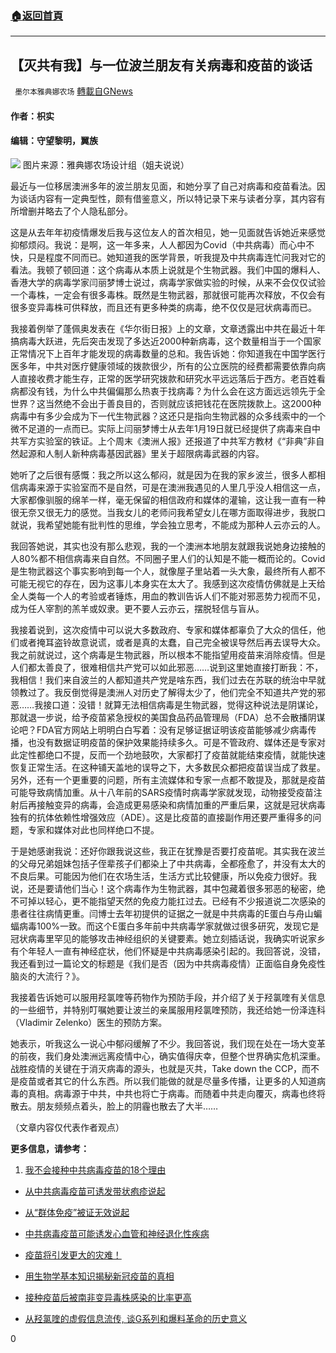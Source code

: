 ###  [:house:返回首頁](https://github.com/ourhimalayas/txt)
---

## 【灭共有我】与一位波兰朋友有关病毒和疫苗的谈话
` 墨尔本雅典娜农场` [轉載自GNews](https://gnews.org/zh-hans/1272521/)

#### 作者：枳实

#### 编辑：守望黎明，翼族
![]()![](https://gnews-media-offload.s3.amazonaws.com/wp-content/uploads/2021/05/25225544/%E9%97%AB%E5%8D%9A%E5%A3%AB-6-1.jpg)
图片来源：雅典娜农场设计组（姐夫说说）

最近与一位移居澳洲多年的波兰朋友见面，和她分享了自己对病毒和疫苗看法。因为谈话内容有一定典型性，颇有借鉴意义，所以特记录下来与读者分享，其内容有所增删并略去了个人隐私部分。

这是从去年年初疫情爆发后我与这位友人的首次相见，她一见面就告诉她近来感觉抑郁烦闷。我说：是啊，这一年多来，人人都因为Covid（中共病毒）而心中不快，只是程度不同而已。她知道我的医学背景，听我提及中共病毒连忙问我对它的看法。我顿了顿回道：这个病毒从本质上说就是个生物武器。我们中国的爆料人、香港大学的病毒学家闫丽梦博士说过，病毒学家做实验的时候，从来不会仅仅试验一个毒株，一定会有很多毒株。既然是生物武器，那就很可能再次释放，不仅会有很多变异毒株可供释放，而且还有更多种类的病毒，绝不仅仅是冠状病毒而已。

我接着例举了蓬佩奥发表在《华尔街日报》上的文章，文章透露出中共在最近十年搞病毒大跃进，先后突击发现了多达近2000种新病毒，这个数量相当于一个国家正常情况下上百年才能发现的病毒数量的总和。我告诉她：你知道我在中国学医行医多年，中共对医疗健康领域的拨款很少，所有的公立医院的经费都需要依靠向病人直接收费才能生存，正常的医学研究拨款和研究水平远远落后于西方。老百姓看病都没有钱，为什么中共偏偏那么热衷于找病毒？为什么会在这方面远远领先于全世界？这当然绝不会出于善良目的，否则就应该把钱花在医院拨款上。这2000种病毒中有多少会成为下一代生物武器？这还只是指向生物武器的众多线索中的一个微不足道的一点而已。实际上闫丽梦博士从去年1月19日就已经提供了病毒来自中共军方实验室的铁证。上个周末《澳洲人报》还报道了中共军方教材《“非典”非自然起源和人制人新种病毒基因武器》里关于超限病毒武器的内容。

她听了之后很有感慨：我之所以这么郁闷，就是因为在我的家乡波兰，很多人都相信病毒来源于实验室而不是自然，可是在澳洲我遇见的人里几乎没人相信这一点，大家都像驯服的绵羊一样，毫无保留的相信政府和媒体的灌输，这让我一直有一种很无奈又很无力的感觉。当我女儿的老师问我希望女儿在哪方面取得进步，我脱口就说，我希望她能有批判性的思维，学会独立思考，不能成为那种人云亦云的人。

我回答她说，其实也没有那么悲观，我的一个澳洲本地朋友就跟我说她身边接触的人80%都不相信病毒来自自然。不同圈子里人们的认知是不能一概而论的。Covid是生物武器这个事实影响到每一个人，就像屋子里站着一头大象，最终所有人都不可能无视它的存在，因为这事儿本身实在太大了。我感到这次疫情仿佛就是上天给全人类每一个人的考验或者锤炼，用血的教训告诉人们不能对邪恶势力视而不见，成为任人宰割的羔羊或奴隶。更不要人云亦云，摆脱轻信与盲从。

我接着说到，这次疫情中可以说大多数政府、专家和媒体都辜负了大众的信任，他们或者掩耳盗铃故意说谎，或者是真的太蠢，自己完全被误导然后再去误导大众。我之前就说过，这个病毒是生物武器，所以根本不能指望用疫苗来消除疫情。但是人们都太善良了，很难相信共产党可以如此邪恶……说到这里她直接打断我：不，我相信！我们来自波兰的人都知道共产党是啥东西，我们过去在苏联的统治中早就领教过了。我反倒觉得是澳洲人对历史了解得太少了，他们完全不知道共产党的邪恶……我接口道：没错！就算无法相信病毒是生物武器，觉得这种说法是阴谋论，那就退一步说，给予疫苗紧急授权的美国食品药品管理局（FDA）总不会散播阴谋论吧？FDA官方网站上明明白白写着：没有足够证据证明该疫苗能够减少病毒传播，也没有数据证明疫苗的保护效果能持续多久。可是不管政府、媒体还是专家对此定性都绝口不提，反而一个劲地鼓吹，大家都打了疫苗就能结束疫情，就能快速恢复正常生活。在这种铺天盖地的误导之下，大多数民众都把疫苗误当成了救星。另外，还有一个更重要的问题，所有主流媒体和专家一点都不敢提及，那就是疫苗可能导致病情加重。从十八年前的SARS疫情时病毒学家就发现，动物接受疫苗注射后再接触变异的病毒，会造成更易感染和病情加重的严重后果，这就是冠状病毒独有的抗体依赖性增强效应（ADE）。这是比疫苗的直接副作用还要严重得多的问题，专家和媒体对此也同样绝口不提。

于是她感谢我说：还好你跟我说这些，我正在犹豫是否要打疫苗呢。其实我在波兰的父母兄弟姐妹包括子侄辈孩子们都染上了中共病毒，全都痊愈了，并没有太大的不良后果。可能因为他们在农场生活，生活方式比较健康，所以免疫力很好。我说，还是要请他们当心！这个病毒作为生物武器，其中包藏着很多邪恶的秘密，绝不可掉以轻心，更不能指望天然的免疫力能扛过去。已经有不少报道说二次感染的患者往往病情更重。闫博士去年初提供的证据之一就是中共病毒的E蛋白与舟山蝙蝠病毒100%一致。而这个E蛋白多年前中共病毒学家就做过很多研究，发现它是冠状病毒里罕见的能够攻击神经组织的关键要素。她立刻插话说，我确实听说家乡有个年轻人一直有神经症状，他们怀疑是中共病毒感染引起的。我回答说，没错，我还看到过一篇论文的标题是《我们是否（因为中共病毒疫情）正面临自身免疫性脑炎的大流行？》。

我接着告诉她可以服用羟氯喹等药物作为预防手段，并介绍了关于羟氯喹有关信息的一些细节，并特别叮嘱她要让波兰的亲属服用羟氯喹预防，我还给她一份泽连科（Vladimir Zelenko）医生的预防方案。

她表示，听我这么一说心中郁闷缓解了不少。我回答说，我们现在处在一场大变革的前夜，我们身处澳洲远离疫情中心，确实值得庆幸，但整个世界确实危机深重。战胜疫情的关键在于消灭病毒的源头，也就是灭共，Take down the CCP，而不是疫苗或者其它的什么东西。所以我们能做的就是尽量多传播，让更多的人知道病毒的真相。病毒源于中共，中共也将亡于病毒。而随着中共走向覆灭，病毒也终将散去。朋友频频点着头，脸上的阴霾也散去了大半……

（文章内容仅代表作者观点）

**更多信息，请参考：**

1. [我不会接种中共病毒疫苗的18个理由](https://gnews.org/zh-hans/1095825/)


- [从中共病毒疫苗可诱发带状疱疹说起](https://gnews.org/zh-hans/1135460/)


- [从“群体免疫”被证无效说起](https://gnews.org/zh-hans/886516/)


- [中共病毒疫苗可能诱发心血管和神经退化性疾病](https://gnews.org/zh-hans/915235/)


- [疫苗将引发更大的灾难！](https://gnews.org/zh-hans/687817/)


- [用生物学基本知识揭秘新冠疫苗的真相](https://gnews.org/zh-hans/775326/)


- [接种疫苗后被南非变异毒株感染的比率更高](https://gnews.org/zh-hans/1086115/)


- [从羟氯喹的虚假信息流传, 谈G系列和爆料革命的历史意义](https://gnews.org/zh-hans/356180/)




0
